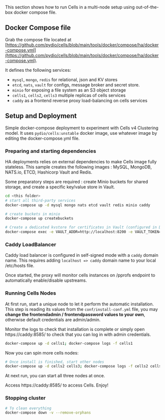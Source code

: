 This section shows how to run Cells in a multi-node setup using out-of-the-box docker compose file.

## Docker Compose file

Grab the compose file located at [https://github.com/pydio/cells/blob/main/tools/docker/compose/ha/docker-compose.yml](https://github.com/pydio/cells/blob/main/tools/docker/compose/ha/docker-compose.yml). 

It defines the following services: 

 - `mysql`, `mongo`, `redis` for relational, json and KV stores
 - `etcd`, `nats`, `vault` for configs, message broker and secret store.
 - `minio` for exposing a file system as an S3 object storage
 - `cells1`, `cells2`, `cells3` multiple replicas of cells services
 - `caddy` as a frontend reverse proxy load-balancing on cells services

## Setup and Deployment

Simple docker-compose deployment to experiment with Cells v4 Clustering model.
It uses `pydio/cells:unstable` docker image, use whatever image by editing the docker-compose.yml file.

### Preparing and starting dependencies

HA deployments relies on external dependencies to make Cells image fully stateless.
This sample creates the following images : MySQL, MongoDB, NATS.io, ETCD, Hashicorp Vault and Redis.

Some preparatory steps are required : create Minio buckets for shared storage, and create a specific key/value store in Vault. 

```sh
cd <this folder>
# start all third-party services
docker-compose up -d mysql mongo nats etcd vault redis minio caddy

# create buckets in minio 
docker-compose up createbuckets

# Create a dedicated kvstore for certificates in Vault (configured in DEV mode with a preset VAULT_TOKEN, this should not be the case in production)
docker-compose exec -e VAULT_ADDR=http://localhost:8200 -e VAULT_TOKEN=secret_vault_token vault vault secrets enable -version=2 -path=caddycerts kv
```

### Caddy LoadBalancer

Caddy load balancer is configured in self-signed mode with a `caddy` domain name.
This requires adding `localhost => caddy` domain name to your local /etc/hosts file.

Once started, the proxy will monitor cells instances on /pprofs endpoint to automatically enable/disable upstreams.

### Running Cells Nodes

At first run, start a unique node to let it perform the automatic installation. This step is reading its values from the `conf/install-conf.yml` file, you may **change the frontendadmin / frontendpassword values to your own**, otherwise default credentials are admin/admin.

Monitor the logs to check that installation is complete or simply open https://caddy:8585/ to check that you can log in with admin credentials.

```sh
docker-compose up -d cells1; docker-compose logs -f cells1
```

Now you can spin more cells nodes:
```sh
# Once install is finished, start other nodes 
docker-compose up -d cells2 cells3; docker-compose logs -f cells2 cells3
```

At next run, you can start all three nodes at once.

Access https://caddy:8585/ to access Cells. Enjoy!

### Stopping cluster

```sh
# To clean everything
docker-compose down -v --remove-orphans
```